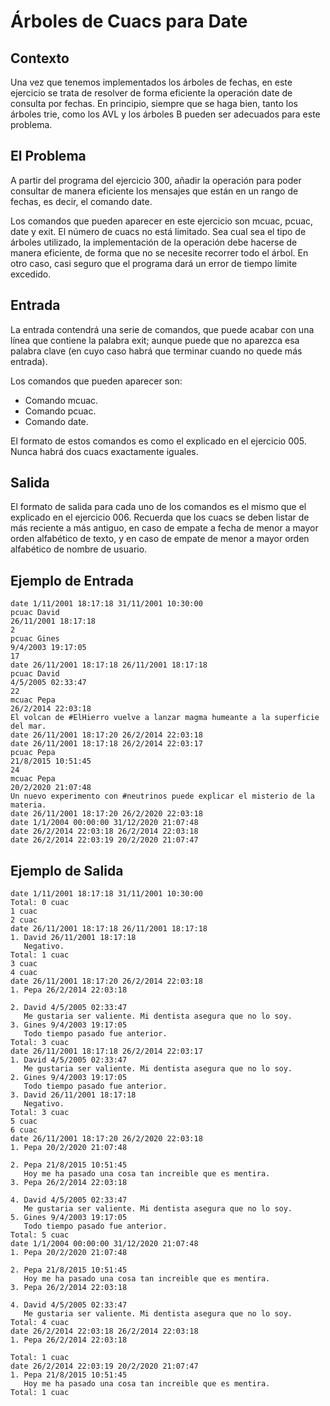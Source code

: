 # Árboles de Cuacs para Date

## Contexto

Una vez que tenemos implementados los árboles de fechas, en este ejercicio se trata de resolver de forma eficiente la operación date de consulta por fechas. En principio, siempre que se haga bien, tanto los árboles trie, como los AVL y los árboles B pueden ser adecuados para este problema.

## El Problema

A partir del programa del ejercicio 300, añadir la operación para poder consultar de manera eficiente los mensajes que están en un rango de fechas, es decir, el comando date.

Los comandos que pueden aparecer en este ejercicio son mcuac, pcuac, date y exit. El número de cuacs no está limitado.
Sea cual sea el tipo de árboles utilizado, la implementación de la operación debe hacerse de manera eficiente, de forma que no se necesite recorrer todo el árbol. En otro caso, casi seguro que el programa dará un error de tiempo límite excedido.

## Entrada

La entrada contendrá una serie de comandos, que puede acabar con una línea que contiene la palabra exit; aunque puede que no aparezca esa palabra clave (en cuyo caso habrá que terminar cuando no quede más entrada).

Los comandos que pueden aparecer son:

* Comando mcuac.
* Comando pcuac.
* Comando date.

El formato de estos comandos es como el explicado en el ejercicio 005. Nunca habrá dos cuacs exactamente iguales.

## Salida

El formato de salida para cada uno de los comandos es el mismo que el explicado en el ejercicio 006. Recuerda que los cuacs se deben listar de más reciente a más antiguo, en caso de empate a fecha de menor a mayor orden alfabético de texto, y en caso de empate de menor a mayor orden alfabético de nombre de usuario.

## Ejemplo de Entrada

```
date 1/11/2001 18:17:18 31/11/2001 10:30:00
pcuac David
26/11/2001 18:17:18
2
pcuac Gines
9/4/2003 19:17:05
17
date 26/11/2001 18:17:18 26/11/2001 18:17:18
pcuac David
4/5/2005 02:33:47
22
mcuac Pepa
26/2/2014 22:03:18
El volcan de #ElHierro vuelve a lanzar magma humeante a la superficie del mar.
date 26/11/2001 18:17:20 26/2/2014 22:03:18
date 26/11/2001 18:17:18 26/2/2014 22:03:17
pcuac Pepa
21/8/2015 10:51:45
24
mcuac Pepa
20/2/2020 21:07:48
Un nuevo experimento con #neutrinos puede explicar el misterio de la materia.
date 26/11/2001 18:17:20 26/2/2020 22:03:18
date 1/1/2004 00:00:00 31/12/2020 21:07:48
date 26/2/2014 22:03:18 26/2/2014 22:03:18
date 26/2/2014 22:03:19 20/2/2020 21:07:47
```

## Ejemplo de Salida

```
date 1/11/2001 18:17:18 31/11/2001 10:30:00
Total: 0 cuac
1 cuac
2 cuac
date 26/11/2001 18:17:18 26/11/2001 18:17:18
1. David 26/11/2001 18:17:18
   Negativo.
Total: 1 cuac
3 cuac
4 cuac
date 26/11/2001 18:17:20 26/2/2014 22:03:18
1. Pepa 26/2/2014 22:03:18
   
2. David 4/5/2005 02:33:47
   Me gustaria ser valiente. Mi dentista asegura que no lo soy.
3. Gines 9/4/2003 19:17:05
   Todo tiempo pasado fue anterior.
Total: 3 cuac
date 26/11/2001 18:17:18 26/2/2014 22:03:17
1. David 4/5/2005 02:33:47
   Me gustaria ser valiente. Mi dentista asegura que no lo soy.
2. Gines 9/4/2003 19:17:05
   Todo tiempo pasado fue anterior.
3. David 26/11/2001 18:17:18
   Negativo.
Total: 3 cuac
5 cuac
6 cuac
date 26/11/2001 18:17:20 26/2/2020 22:03:18
1. Pepa 20/2/2020 21:07:48
   
2. Pepa 21/8/2015 10:51:45
   Hoy me ha pasado una cosa tan increible que es mentira.
3. Pepa 26/2/2014 22:03:18
   
4. David 4/5/2005 02:33:47
   Me gustaria ser valiente. Mi dentista asegura que no lo soy.
5. Gines 9/4/2003 19:17:05
   Todo tiempo pasado fue anterior.
Total: 5 cuac
date 1/1/2004 00:00:00 31/12/2020 21:07:48
1. Pepa 20/2/2020 21:07:48
   
2. Pepa 21/8/2015 10:51:45
   Hoy me ha pasado una cosa tan increible que es mentira.
3. Pepa 26/2/2014 22:03:18
   
4. David 4/5/2005 02:33:47
   Me gustaria ser valiente. Mi dentista asegura que no lo soy.
Total: 4 cuac
date 26/2/2014 22:03:18 26/2/2014 22:03:18
1. Pepa 26/2/2014 22:03:18
   
Total: 1 cuac
date 26/2/2014 22:03:19 20/2/2020 21:07:47
1. Pepa 21/8/2015 10:51:45
   Hoy me ha pasado una cosa tan increible que es mentira.
Total: 1 cuac
```
